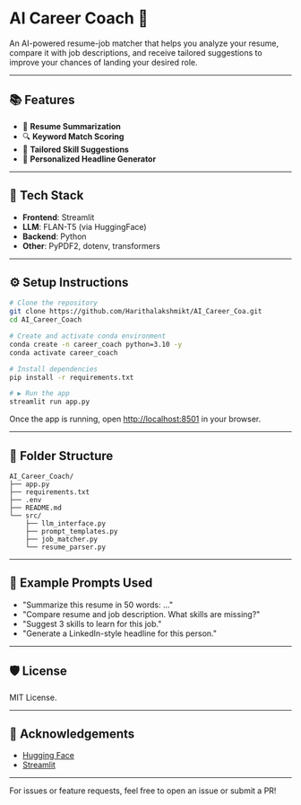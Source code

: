 # AI Career Coach 🚀

An AI-powered resume-job matcher that helps you analyze your resume, compare it with job descriptions, and receive tailored suggestions to improve your chances of landing your desired role.

---

## 📚 Features

* 📄 **Resume Summarization**
* 🔍 **Keyword Match Scoring**
* 🧠 **Tailored Skill Suggestions**
* 💼 **Personalized Headline Generator**

---

## 🚀 Tech Stack

* **Frontend**: Streamlit
* **LLM**: FLAN-T5 (via HuggingFace)
* **Backend**: Python
* **Other**: PyPDF2, dotenv, transformers

---

## ⚙️ Setup Instructions

```bash
# Clone the repository
git clone https://github.com/Harithalakshmikt/AI_Career_Coa.git
cd AI_Career_Coach

# Create and activate conda environment
conda create -n career_coach python=3.10 -y
conda activate career_coach

# Install dependencies
pip install -r requirements.txt

# ▶️ Run the app
streamlit run app.py
```

Once the app is running, open [http://localhost:8501](http://localhost:8501) in your browser.

---

## 🔧 Folder Structure

```
AI_Career_Coach/
├── app.py
├── requirements.txt
├── .env
├── README.md
└── src/
    ├── llm_interface.py
    ├── prompt_templates.py
    ├── job_matcher.py
    └── resume_parser.py
```

---

## 🚀 Example Prompts Used

* "Summarize this resume in 50 words: ..."
* "Compare resume and job description. What skills are missing?"
* "Suggest 3 skills to learn for this job."
* "Generate a LinkedIn-style headline for this person."

---

## 🛡️ License

MIT License.

---

## 🙌 Acknowledgements

* [Hugging Face](https://huggingface.co/)
* [Streamlit](https://streamlit.io/)


---

For issues or feature requests, feel free to open an issue or submit a PR!
